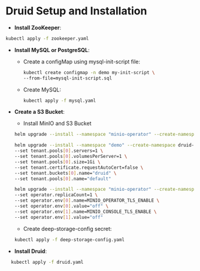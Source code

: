 # Druid Setup and Installation
- **Install ZooKeeper**:

```bash
kubectl apply -f zookeeper.yaml
```
- **Install MySQL or PostgreSQL**:
  - Create a configMap using mysql-init-script file:
  
    ```bash
    kubectl create configmap -n demo my-init-script \
    --from-file=mysql-init-script.sql    
    ```
  - Create MySQL:
    ```bash
    kubectl apply -f mysql.yaml
    ```
- **Create a S3 Bucket**:
  - Install MinIO and S3 Bucket
  
  ```bash
  helm upgrade --install --namespace "minio-operator" --create-namespace "minio-operator" minio/operator --set operator.replicaCount=1
  ```
  ```bash
  helm upgrade --install --namespace "demo" --create-namespace druid-minio minio/tenant \
  --set tenant.pools[0].servers=1 \
  --set tenant.pools[0].volumesPerServer=1 \
  --set tenant.pools[0].size=1Gi \
  --set tenant.certificate.requestAutoCert=false \
  --set tenant.buckets[0].name="druid" \
  --set tenant.pools[0].name="default"
  ```
  ```bash
  helm upgrade --install --namespace "minio-operator" --create-namespace "minio-operator" minio/operator \
  --set operator.replicaCount=1 \
  --set operator.env[0].name=MINIO_OPERATOR_TLS_ENABLE \
  --set operator.env[0].value="off" \
  --set operator.env[1].name=MINIO_CONSOLE_TLS_ENABLE \
  --set operator.env[1].value="off"
  ```
  - Create deep-storage-config secret:
  
  ```bash
  kubectl apply -f deep-storage-config.yaml
  ```
- **Install Druid**:

```bash
  kubectl apply -f druid.yaml
```
